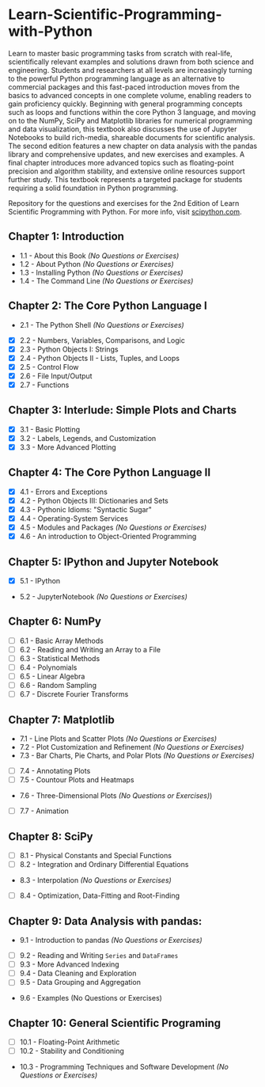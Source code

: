 # Learn-Scientific-Programming-with-Python
Learn to master basic programming tasks from scratch with real-life, scientifically relevant examples and solutions drawn from both science and engineering. Students and researchers at all levels are increasingly turning to the powerful Python programming language as an alternative to commercial packages and this fast-paced introduction moves from the basics to advanced concepts in one complete volume, enabling readers to gain proficiency quickly. Beginning with general programming concepts such as loops and functions within the core Python 3 language, and moving on to the NumPy, SciPy and Matplotlib libraries for numerical programming and data visualization, this textbook also discusses the use of Jupyter Notebooks to build rich-media, shareable documents for scientific analysis. The second edition features a new chapter on data analysis with the pandas library and comprehensive updates, and new exercises and examples. A final chapter introduces more advanced topics such as floating-point precision and algorithm stability, and extensive online resources support further study. This textbook represents a targeted package for students requiring a solid foundation in Python programming.

Repository for the questions and exercises for the 2nd Edition of Learn Scientific Programming with Python.
For more info, visit [scipython.com](https://scipython.com/).

## Chapter 1: Introduction
- 1.1 - About this Book *(No Questions or Exercises)*
- 1.2 - About Python *(No Questions or Exercises)*
- 1.3 - Installing Python *(No Questions or Exercises)*
- 1.4 - The Command Line *(No Questions or Exercises)*

## Chapter 2: The Core Python Language I
- 2.1 - The Python Shell *(No Questions or Exercises)*
- [X] 2.2 - Numbers, Variables, Comparisons, and Logic
- [X] 2.3 - Python Objects I: Strings
- [X] 2.4 - Python Objects II - Lists, Tuples, and Loops
- [X] 2.5 - Control Flow
- [X] 2.6 - File Input/Output
- [X] 2.7 - Functions

## Chapter 3: Interlude: Simple Plots and Charts
- [X] 3.1 - Basic Plotting
- [X] 3.2 - Labels, Legends, and Customization
- [X] 3.3 - More Advanced Plotting

## Chapter 4: The Core Python Language II
- [X] 4.1 - Errors and Exceptions
- [X] 4.2 - Python Objects III: Dictionaries and Sets
- [X] 4.3 - Pythonic Idioms: "Syntactic Sugar"
- [X] 4.4 - Operating-System Services
- [X] 4.5 - Modules and Packages *(No Questions or Exercises)*
- [X] 4.6 - An introduction to Object-Oriented Programming

## Chapter 5: IPython and Jupyter Notebook
 - [X] 5.1 - IPython
 - 5.2 - JupyterNotebook *(No Questions or Exercises)*

## Chapter 6: NumPy
 - [ ] 6.1 - Basic Array Methods
 - [ ] 6.2 - Reading and Writing an Array to a File
 - [ ] 6.3 - Statistical Methods
 - [ ] 6.4 - Polynomials
 - [ ] 6.5 - Linear Algebra
 - [ ] 6.6 - Random Sampling
 - [ ] 6.7 - Discrete Fourier Transforms

## Chapter 7: Matplotlib
 - 7.1 - Line Plots and Scatter Plots *(No Questions or Exercises)*
 - 7.2 - Plot Customization and Refinement *(No Questions or Exercises)*
 - 7.3 - Bar Charts, Pie Charts, and Polar Plots *(No Questions or Exercises)*
 - [ ] 7.4 - Annotating Plots
 - [ ] 7.5 - Countour Plots and Heatmaps
 - 7.6 - Three-Dimensional Plots *(No Questions or Exercises)*)
 - [ ] 7.7 - Animation

## Chapter 8: SciPy
 - [ ] 8.1 - Physical Constants and Special Functions
 - [ ] 8.2 - Integration and Ordinary Differential Equations
 - 8.3 - Interpolation *(No Questions or Exercises)*
 - [ ] 8.4 - Optimization, Data-Fitting and Root-Finding

## Chapter 9: Data Analysis with pandas:
 - 9.1 - Introduction to pandas *(No Questions or Exercises)*
 - [ ] 9.2 - Reading and Writing `Series` and `DataFrames`
 - [ ] 9.3 - More Advanced Indexing
 - [ ] 9.4 - Data Cleaning and Exploration
 - [ ] 9.5 - Data Grouping and Aggregation
 - 9.6 - Examples (No Questions or Exercises)

## Chapter 10: General Scientific Programing
 - [ ] 10.1 - Floating-Point Arithmetic
 - [ ] 10.2 - Stability and Conditioning
 - 10.3 - Programming Techniques and Software Development *(No Questions or Exercises)*
